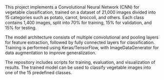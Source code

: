 This project implements a Convolutional Neural Network (CNN) for vegetable classification, trained on a dataset of 21,000 images divided into 15 categories such as potato, carrot, broccoli, and others. Each class contains 1,400 images, split into 70% for training, 15% for validation, and 15% for testing.

The model architecture consists of multiple convolutional and pooling layers for feature extraction, followed by fully connected layers for classification. Training is performed using Keras/TensorFlow, with ImageDataGenerator for data augmentation to improve generalization.

The repository includes scripts for training, evaluation, and visualization of results. The trained model can be used to classify vegetable images into one of the 15 predefined classes.

